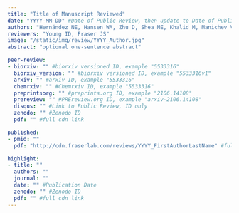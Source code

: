 ```yaml
---
title: "Title of Manuscript Reviewed"
date: "YYYY-MM-DD" #Date of Public Review, then update to Date of Publication
authors: "Hernández NE, Hansen WA, Zhu D, Shea ME, Khalid M, Manichev V, Putnins M, Chen M, Dodge AG, Yang L, Marrero-Berríos I, Banal M, Rechani P, Gustafsson T, Feldman LC, Lee SH, Wackett LP, Dai W, Khare SD"
reviewers: "Young ID, Fraser JS"
image: "/static/img/review/YYYY_Author.jpg"
abstract: "optional one-sentence abstract"

peer-review:
- biorxiv: "" #biorxiv versioned ID, example "5533316"
  biorxiv_version: "" #biorxiv versioned ID, example "5533316v1"
  arxiv: "" #arxiv ID, example "5533316"
  chemrxiv: "" #Chemrxiv ID, example "5533316"
  preprintsorg: "" #preprints.org ID, example "2106.14108"
  prereview: "" #PREreview.org ID, example "arxiv-2106.14108"
  disqus: "" #Link to Public Review, ID only
  zenodo: "" #Zenodo ID
  pdf: "" #full cdn link

published:
- pmid: ""
  pdf: "http://cdn.fraserlab.com/reviews/YYYY_FirstAuthorLastName" #full cdn link

highlight:
- title: ""
  authors: ""
  journal: ""
  date: "" #Publication Date
  zenodo: "" #Zenodo ID
  pdf: "" #full cdn link
---
```

